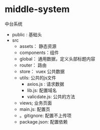 # middle-system

中台系统



- public :  基础头
- src
  - assets： 静态资源
  - components：组件
  - global： 通用数据，定义头部标题内容
  - router： 路由
  - store： vuex 公共数据
  - utils:  公共的js文件
    - axios.js : 请求数据
    - lib.js: 配置域名
    - valicdate.js:  公共的方法
  - views; 业务页面
  - main.js: 配置页
  - 。gitignore: 配置不上传项
  - package.json:  配置依赖